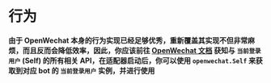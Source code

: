 # 行为

**由于 OpenWechat 本身的行为实现已经足够优秀，重新覆盖其实现不但非常麻烦，而且反而会降低效率，因此，你应该前往 [OpenWechat 文档](https://openwechat.readthedocs.io/zh/latest/user.html#id8) 获知与 `当前登录用户` (Self) 的所有相关 API，在适配器启动后，你可以使用 `openwechat.Self` 来获取到对应 bot 的 `当前登录用户` 实例，并进行使用**
